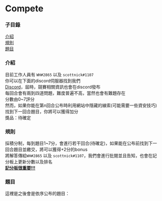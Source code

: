 # Compete
### 子目錄
[介紹](#介紹)  
[規則](#規則)  
[題目](#題目)  
### 介紹
目前工作人員有 ```WH#2865``` 以及 ```scottnick#1107```   
你可以在下面的discord伺服器找到我們   
[Discord](https://discord.gg/XkWpckaXeF)，屆時，競賽相關資訊也會在discord發布    
每回合會有兩到四道問題，難度普遍不高，當然也會有難題存在   
分數由0~7評分   
然而，如果你能在第n回合公布時利用網站中隱藏的線索(可能需要一些資安技巧)找到下一回合題目，你將可以獲得加分   
獎品：待確定  
### 規則
採積分制，每到題目1~7分，會進行若干回合(待確定)，如果能在公布前找到下一回合題目並繳交，將可以獲得+2分的bonus    
將解答傳給```WH#2865``` 以及 ```scottnick#1107```，我們會進行批閱並且告知，也會在記分板上更新分數以及排名  
**[記分板很重要!!!](https://docs.google.com/spreadsheets/d/1uuWsq23fWPBNiuuFiHtRiw3hZuazKvZ1wHpoWFiVfM0/edit?usp=sharing)**  
### 題目  
這裡是之後會是依序公布的題目：  


<html>
<!--沒錯這就是藏題目的地方-->
<!--當然咯~這裡只是起點-->
</html>
